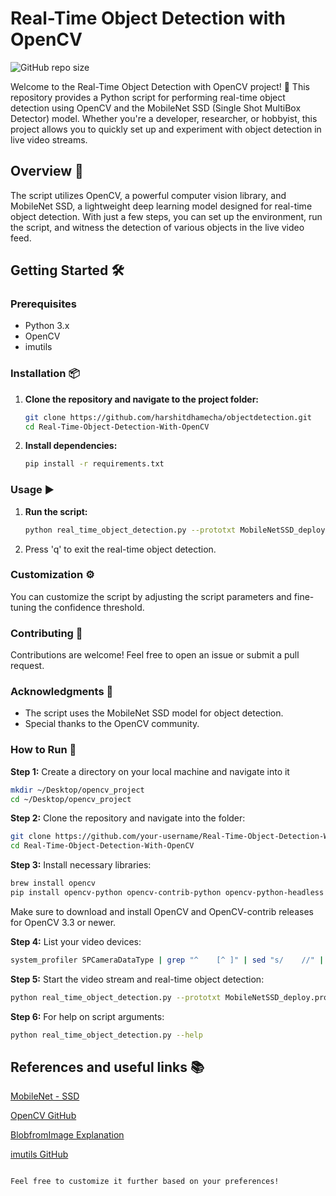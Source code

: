 # Real-Time Object Detection with OpenCV
![GitHub repo size](https://img.shields.io/github/repo-size/harshitdhamecha/objectdetection)

Welcome to the Real-Time Object Detection with OpenCV project! 🚀 This repository provides a Python script for performing real-time object detection using OpenCV and the MobileNet SSD (Single Shot MultiBox Detector) model. Whether you're a developer, researcher, or hobbyist, this project allows you to quickly set up and experiment with object detection in live video streams.

## Overview 📝

The script utilizes OpenCV, a powerful computer vision library, and MobileNet SSD, a lightweight deep learning model designed for real-time object detection. With just a few steps, you can set up the environment, run the script, and witness the detection of various objects in the live video feed.

## Getting Started 🛠️

### Prerequisites

- Python 3.x
- OpenCV
- imutils

### Installation 📦

1. **Clone the repository and navigate to the project folder:**

    ```bash
    git clone https://github.com/harshitdhamecha/objectdetection.git
    cd Real-Time-Object-Detection-With-OpenCV
    ```

2. **Install dependencies:**

    ```bash
    pip install -r requirements.txt
    ```

### Usage ▶️

1. **Run the script:**

    ```bash
    python real_time_object_detection.py --prototxt MobileNetSSD_deploy.prototxt.txt --model MobileNetSSD_deploy.caffemodel
    ```

2. Press 'q' to exit the real-time object detection.

### Customization ⚙️

You can customize the script by adjusting the script parameters and fine-tuning the confidence threshold.

### Contributing 🤝

Contributions are welcome! Feel free to open an issue or submit a pull request.

### Acknowledgments 🙏

- The script uses the MobileNet SSD model for object detection.
- Special thanks to the OpenCV community.

### How to Run 🚀

**Step 1:** Create a directory on your local machine and navigate into it

```bash
mkdir ~/Desktop/opencv_project
cd ~/Desktop/opencv_project
```

**Step 2:** Clone the repository and navigate into the folder:
```bash
git clone https://github.com/your-username/Real-Time-Object-Detection-With-OpenCV.git
cd Real-Time-Object-Detection-With-OpenCV
```

**Step 3:** Install necessary libraries:
```bash
brew install opencv
pip install opencv-python opencv-contrib-python opencv-python-headless opencv-contrib-python-headless matplotlib imutils
```
Make sure to download and install OpenCV and OpenCV-contrib releases for OpenCV 3.3 or newer.

**Step 4:** List your video devices:
```bash
system_profiler SPCameraDataType | grep "^    [^ ]" | sed "s/    //" | sed "s/://"
```

**Step 5:** Start the video stream and real-time object detection:
```bash
python real_time_object_detection.py --prototxt MobileNetSSD_deploy.prototxt.txt --model MobileNetSSD_deploy.caffemodel
```

**Step 6:** For help on script arguments:
```bash
python real_time_object_detection.py --help
```

## References and useful links  📚
[MobileNet - SSD](https://github.com/chuanqi305/MobileNet-SSD)

[OpenCV GitHub](https://github.com/opencv/opencv)

[BlobfromImage Explanation](https://www.pyimagesearch.com/2017/11/06/deep-learning-opencvs-blobfromimage-works/)

[imutils GitHub](https://github.com/jrosebr1/imutils)


```vbnet

Feel free to customize it further based on your preferences!
```


